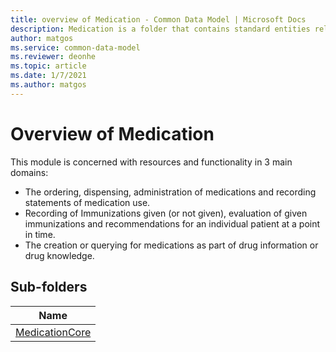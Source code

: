 ```yaml
---
title: overview of Medication - Common Data Model | Microsoft Docs
description: Medication is a folder that contains standard entities related to the Common Data Model.
author: matgos
ms.service: common-data-model
ms.reviewer: deonhe
ms.topic: article
ms.date: 1/7/2021
ms.author: matgos
---
```


# Overview of Medication
This module is concerned with resources and functionality in 3 main domains:

- The ordering, dispensing, administration of medications and recording statements of medication use.
- Recording of Immunizations given (or not given), evaluation of given immunizations and recommendations for an individual patient at a point in time.
- The creation or querying for medications as part of drug information or drug knowledge.

## Sub-folders

|Name|
|---|
|[MedicationCore](MedicationCore/overview.md)|



